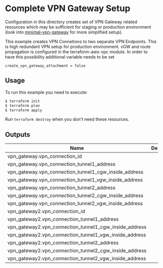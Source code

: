 # Complete VPN Gateway Setup

Configuration in this directory creates set of VPN Gateway related resources which may be sufficient for staging or production environment (look into [minimal-vpn-gateway](../minimal-vpn-gateway) for more simplified setup).

This example creates VPN Connetions to two separate VPN Endpoints. This is high redundant VPN setup for production environment. 
vGW and route propagation is configured in the terraform-aws-vpc module. In order to have this possibility additional variable needs to be set 

```
create_vpn_gateway_attachment = false 
```

## Usage

To run this example you need to execute:

```bash
$ terraform init
$ terraform plan
$ terraform apply
```

Run `terraform destroy` when you don't need these resources.

<!-- BEGINNING OF PRE-COMMIT-TERRAFORM DOCS HOOK -->

## Outputs

| Name | Description |
|------|-------------|
| vpn_gateway.vpn_connection_id |  |
| vpn_gateway.vpn_connection_tunnel1_address |  |
| vpn_gateway.vpn_connection_tunnel1_cgw_inside_address |  |
| vpn_gateway.vpn_connection_tunnel1_vgw_inside_address |  |
| vpn_gateway.vpn_connection_tunnel2_address |  |
| vpn_gateway.vpn_connection_tunnel2_cgw_inside_address |  |
| vpn_gateway.vpn_connection_tunnel2_vgw_inside_address |  |
| vpn_gateway2.vpn_connection_id |  |
| vpn_gateway2.vpn_connection_tunnel1_address |  |
| vpn_gateway2.vpn_connection_tunnel1_cgw_inside_address |  |
| vpn_gateway2.vpn_connection_tunnel1_vgw_inside_address |  |
| vpn_gateway2.vpn_connection_tunnel2_address |  |
| vpn_gateway2.vpn_connection_tunnel2_cgw_inside_address |  |
| vpn_gateway2.vpn_connection_tunnel2_vgw_inside_address |  |

<!-- END OF PRE-COMMIT-TERRAFORM DOCS HOOK -->
